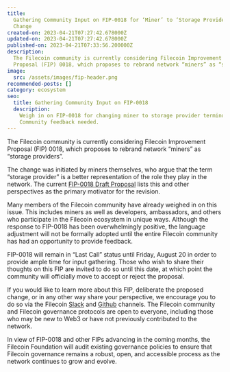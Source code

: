 ```yaml
---
title:
  Gathering Community Input on FIP-0018 for ‘Miner’ to ‘Storage Provider’ Terminology
  Change
created-on: 2023-04-21T07:27:42.678000Z
updated-on: 2023-04-21T07:27:42.678000Z
published-on: 2023-04-21T07:33:56.200000Z
description:
  The Filecoin community is currently considering Filecoin Improvement
  Proposal (FIP) 0018, which proposes to rebrand network “miners” as “storage providers”.
image:
  src: /assets/images/fip-header.png
recommended-posts: []
category: ecosystem
seo:
  title: Gathering Community Input on FIP-0018
  description:
    Weigh in on FIP-0018 for changing miner to storage provider terminology.
    Community feedback needed.
---
```


The Filecoin community is currently considering Filecoin Improvement Proposal (FIP) 0018, which proposes to rebrand network “miners” as “storage providers”.

The change was initiated by miners themselves, who argue that the term “storage provider” is a better representation of the role they play in the network. The current [FIP-0018 Draft Proposal](https://github.com/filecoin-project/FIPs/blob/master/FIPS/fip-0018.md) lists this and other perspectives as the primary motivator for the revision.

Many members of the Filecoin community have already weighed in on this issue. This includes miners as well as developers, ambassadors, and others who participate in the Filecoin ecosystem in unique ways. Although the response to FIP-0018 has been overwhelmingly positive, the language adjustment will not be formally adopted until the entire Filecoin community has had an opportunity to provide feedback.

FIP-0018 will remain in “Last Call” status until Friday, August 20 in order to provide ample time for input gathering. Those who wish to share their thoughts on this FIP are invited to do so until this date, at which point the community will officially move to accept or reject the proposal.

If you would like to learn more about this FIP, deliberate the proposed change, or in any other way share your perspective, we encourage you to do so via the Filecoin [Slack](http://filecoinproject.slack.com/) and [Github](https://github.com/filecoin-project) channels. The Filecoin community and Filecoin governance protocols are open to everyone, including those who may be new to Web3 or have not previously contributed to the network.

In view of FIP-0018 and other FIPs advancing in the coming months, the Filecoin Foundation will audit existing governance policies to ensure that Filecoin governance remains a robust, open, and accessible process as the network continues to grow and evolve.
